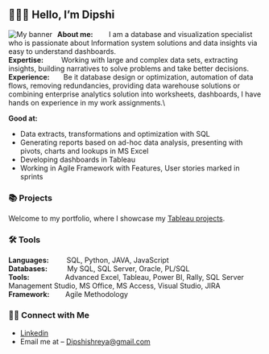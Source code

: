 ## 🙋🏻‍♀️ Hello, I’m Dipshi 


<img src="https://github.com/dipshisingh31/Myfiles/assets/94697832/d29ce087-52d2-4679-8a43-283ec8a55d8f"
     alt="My banner"
     style="float: left; margin-right: 10px;" />

**About me:**   &nbsp;&nbsp;&nbsp;&nbsp;&nbsp;&nbsp;&nbsp;I am  a database and visualization specialist who is passionate about Information system solutions and data insights via easy to understand dashboards.\
**Expertise:**  &nbsp;&nbsp;&nbsp;&nbsp;&nbsp;&nbsp;&nbsp;&nbsp;Working with large and complex data sets, extracting insights, building narratives to solve problems and take better decisions.\
**Experience:** &nbsp;&nbsp;&nbsp;&nbsp;&nbsp;&nbsp;Be it database design or optimization, automation of data flows, removing redundancies, providing data warehouse solutions or combining enterprise analytics solution into worksheets, dashboards, I have hands on experience in my work assignments.\


**Good at:** 
- Data extracts, transformations and optimization with SQL
 - Generating reports based on ad-hoc data analysis, presenting with pivots, charts and lookups in MS Excel
 - Developing dashboards in Tableau
- Working in Agile Framework with Features, User stories marked in sprints

### 📚 Projects

Welcome to my portfolio, where I showcase my [Tableau projects](https://github.com/dipshisingh31/Portfolio_Guide/blob/main/README.md).

### 🛠️ Tools

**Languages:**			&nbsp;&nbsp;&nbsp;&nbsp;&nbsp;&nbsp;&nbsp;&nbsp;SQL, Python, JAVA, JavaScript\
**Databases:**			&nbsp;&nbsp;&nbsp;&nbsp;&nbsp;&nbsp;&nbsp;&nbsp;&nbsp;My SQL, SQL Server, Oracle, PL/SQL\
**Tools:**	        &nbsp;&nbsp;&nbsp;&nbsp;&nbsp;&nbsp;&nbsp;&nbsp;&nbsp;&nbsp;&nbsp;&nbsp;&nbsp;&nbsp;&nbsp;&nbsp;&nbsp;Advanced Excel, Tableau, Power BI, Rally, SQL Server Management Studio, MS Office, MS Access, Visual Studio, JIRA\
**Framework:**	    &nbsp;&nbsp;&nbsp;&nbsp;&nbsp;&nbsp;&nbsp;Agile Methodology


### 👋🏻 Connect with Me

- [Linkedin]( https://www.linkedin.com/in/dipshishreyasingh/)
- Email me at – Dipshishreya@gmail.com  
